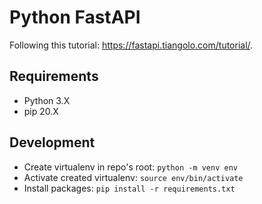 # Python FastAPI

Following this tutorial: https://fastapi.tiangolo.com/tutorial/.

## Requirements
- Python 3.X
- pip 20.X

## Development
- Create virtualenv in repo's root: `python -m venv env`
- Activate created virtualenv: `source env/bin/activate`
- Install packages: `pip install -r requirements.txt`
